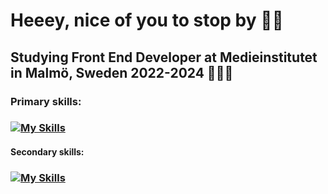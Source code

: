 # Heeey, nice of you to stop by 👋🏼

## Studying Front End Developer at Medieinstitutet in Malmö, Sweden 2022-2024 👨🏼‍🎓

### Primary skills:
### [![My Skills](https://skillicons.dev/icons?i=html,css,sass,react,js,ts,firebase,vite)](https://skillicons.dev)

#### Secondary skills: 
### [![My Skills](https://skillicons.dev/icons?i=redux,prisma,nodejs,express,mysql,ai,ps,figma)](https://skillicons.dev)


<!--
**vpettersson/vpettersson** is a ✨ _special_ ✨ repository because its `README.md` (this file) appears on your GitHub profile.

Here are some ideas to get you started:

- 🔭 I’m currently working on ...
- 🌱 I’m currently learning ...
- 👯 I’m looking to collaborate on ...
- 🤔 I’m looking for help with ...
- 💬 Ask me about ...
- 📫 How to reach me: ...
- 😄 Pronouns: ...
- ⚡ Fun fact: ...
-->
